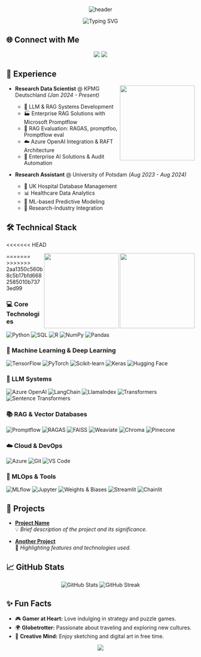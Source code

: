 <div align="center">
  <img src="https://capsule-render.vercel.app/api?type=waving&color=gradient&height=100&section=header&text=MOHAMMAD%20HASAN&fontSize=40&fontColor=ffffff&animation=fadeIn" alt="header" />
</div>

<p align="center">
  <img src="https://readme-typing-svg.demolab.com/?lines=Data+Scientist+%7C+ML+Engineer+%7C+AI+Enthusiast;&font=Fira%20Code&center=true&width=440&height=45&color=gradient&vCenter=true&size=22" alt="Typing SVG">
</p>

## 🌐 Connect with Me

<p align="center">
  <a href="https://linkedin.com/in/yourusername"><img src="https://img.shields.io/badge/-LinkedIn-0A66C2?style=flat&logo=Linkedin&logoColor=white"/></a>
  <a href="mailto:your.email@example.com"><img src="https://img.shields.io/badge/-Email-D14836?style=flat&logo=Gmail&logoColor=white"/></a>
</p>

## 💼 Experience

<img align="right" src="https://user-images.githubusercontent.com/74038190/212257467-871d32b7-e401-42e8-a166-fcfd7baa4c6b.gif" width="200">

- **Research Data Scientist** @ KPMG Deutschland *(Jan 2024 - Present)*
  - 🚀 LLM & RAG Systems Development
  - 🏭 Enterprise RAG Solutions with Microsoft Promptflow
  - 🧪 RAG Evaluation: RAGAS, promptfoo, Promptflow eval
  - ☁️ Azure OpenAI Integration & RAFT Architecture
  - 🤖 Enterprise AI Solutions & Audit Automation

- **Research Assistant** @ University of Potsdam *(Aug 2023 - Aug 2024)*
  - 🏥 UK Hospital Database Management
  - 📊 Healthcare Data Analytics
  - 🔮 ML-based Predictive Modeling
  - 🔗 Research-Industry Integration

## 🛠️ Technical Stack
<<<<<<< HEAD

<img align="right" src="https://user-images.githubusercontent.com/74038190/212257472-08e52665-c503-4bd9-aa20-f5a4dae769b5.gif" width="200">
=======
<img align="right" src="https://user-images.githubusercontent.com/74038190/212257472-08e52665-c503-4bd9-aa20-f5a4dae769b5.gif" width="200">
<div align="left">
>>>>>>> 2aa1350c560b8c5b17bfd6682585010b7373ed99

### 💻 Core Technologies
![Python](https://img.shields.io/badge/Python-3776AB?style=flat&logo=python&logoColor=white)
![SQL](https://img.shields.io/badge/SQL-CC2927?style=flat&logo=microsoft-sql-server&logoColor=white)
![R](https://img.shields.io/badge/R-276DC3?style=flat&logo=r&logoColor=white)
![NumPy](https://img.shields.io/badge/NumPy-013243?style=flat&logo=numpy&logoColor=white)
![Pandas](https://img.shields.io/badge/Pandas-150458?style=flat&logo=pandas&logoColor=white)

### 🧠 Machine Learning & Deep Learning
![TensorFlow](https://img.shields.io/badge/TensorFlow-FF6F00?style=flat&logo=tensorflow&logoColor=white)
![PyTorch](https://img.shields.io/badge/PyTorch-EE4C2C?style=flat&logo=pytorch&logoColor=white)
![Scikit-learn](https://img.shields.io/badge/Scikit--learn-F7931E?style=flat&logo=scikit-learn&logoColor=white)
![Keras](https://img.shields.io/badge/Keras-D00000?style=flat&logo=keras&logoColor=white)
![Hugging Face](https://img.shields.io/badge/Hugging%20Face-FFD54F?style=flat&logo=huggingface&logoColor=black)

### 🤖 LLM Systems
![Azure OpenAI](https://img.shields.io/badge/Azure%20OpenAI-0089D6?style=flat&logo=microsoft-azure&logoColor=white)
![LangChain](https://img.shields.io/badge/LangChain-0A192F?style=flat&logo=chainlink&logoColor=white)
![LlamaIndex](https://img.shields.io/badge/LlamaIndex-FF69B4?style=flat)
![Transformers](https://img.shields.io/badge/Transformers-FFCA28?style=flat&logo=huggingface&logoColor=black)
![Sentence Transformers](https://img.shields.io/badge/Sentence%20Transformers-347474?style=flat)

### 📚 RAG & Vector Databases
![Promptflow](https://img.shields.io/badge/Promptflow-7B1FA2?style=flat)
![RAGAS](https://img.shields.io/badge/RAGAS-2E7D32?style=flat)
![FAISS](https://img.shields.io/badge/FAISS-00897B?style=flat)
![Weaviate](https://img.shields.io/badge/Weaviate-1565C0?style=flat)
![Chroma](https://img.shields.io/badge/Chroma-F06292?style=flat)
![Pinecone](https://img.shields.io/badge/Pinecone-00A7C6?style=flat)

### ☁️ Cloud & DevOps
![Azure](https://img.shields.io/badge/Microsoft%20Azure-0089D6?style=flat&logo=microsoft-azure&logoColor=white)
![Git](https://img.shields.io/badge/Git-F05032?style=flat&logo=git&logoColor=white)
![VS Code](https://img.shields.io/badge/VS%20Code-007ACC?style=flat&logo=visual-studio-code&logoColor=white)

### 🔧 MLOps & Tools
![MLflow](https://img.shields.io/badge/MLflow-0194E2?style=flat&logo=mlflow&logoColor=white)
![Jupyter](https://img.shields.io/badge/Jupyter-F37626?style=flat&logo=jupyter&logoColor=white)
![Weights & Biases](https://img.shields.io/badge/Weights%20%26%20Biases-FFBE00?style=flat)
![Streamlit](https://img.shields.io/badge/Streamlit-FF4B4B?style=flat&logo=streamlit&logoColor=white)
![Chainlit](https://img.shields.io/badge/Chainlit-FF4081?style=flat)

## 🚀 Projects

- [**Project Name**](https://github.com/yourusername/project-name)  
  💡 *Brief description of the project and its significance.*

- [**Another Project**](https://github.com/yourusername/another-project)  
  🌟 *Highlighting features and technologies used.*

## 📈 GitHub Stats

<p align="center">
  <img src="https://github-readme-stats.vercel.app/api?username=yourusername&show_icons=true&theme=radical" alt="GitHub Stats" />
  <img src="https://github-readme-streak-stats.herokuapp.com/?user=yourusername&theme=radical" alt="GitHub Streak" />
</p>

## ✨ Fun Facts

- 🎮 **Gamer at Heart:** Love indulging in strategy and puzzle games.
- 🌍 **Globetrotter:** Passionate about traveling and exploring new cultures.
- 🎨 **Creative Mind:** Enjoy sketching and digital art in free time.

<div align="center">
  <img src="https://capsule-render.vercel.app/api?type=waving&color=gradient&height=100&section=footer"/>
</div>